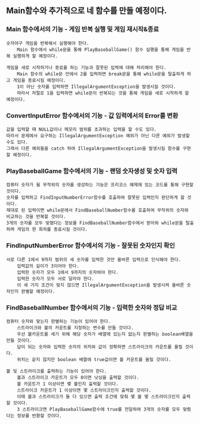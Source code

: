 ## Main함수와 추가적으로 네 함수를 만들 예정이다.
### Main 함수에서의 기능 - 게임 반복 실행 및 게임 재시작&종료
    숫자야구 게임을 반복해서 실행해야 한다.
        Main 함수에서 while문을 통해 PlayBaseballGame() 함수 실행을 통해 게임을 반복 실행하게 할 예정이다.

    게임을 새로 시작하거나 종료를 하는 기능과 잘못된 입력에 대해 처리해야 한다.
        Main 함수의 while문 안에서 2를 입력하면 break문을 통해 while문을 탈출하게 하고 게임을 종료시킬 예정이다.
        1이 아닌 숫자를 입력하면 IllegalArgumentException을 발생시킬 것이다.
        따라서 저절로 1을 입력하면 while문이 반복되는 것을 통해 게임을 새로 시작하게 할 예정이다.

### ConvertInputError 함수에서의 기능 - 값 입력에서의 Error를 변환
    값을 입력할 때 NULL값이나 메모리 범위를 초과하는 입력을 할 수도 있다.
    따라서 문제에서 요구하는 IllegalArgumentException 예외가 아닌 다른 예외가 발생할 수도 있다.
    그래서 다른 예외들을 catch 하여 IllegalArgumentException을 발생시킬 함수를 구현할 예정이다.

### PlayBaseballGame 함수에서의 기능 - 랜덤 숫자생성 및 숫자 입력
    컴퓨터 숫자가 될 무작위의 숫자를 생성하는 기능은 프리코스 예제에 있는 코드를 통해 구현할 것이다.
    숫자를 입력하고 FindInputNumberError함수를 호출하여 잘못된 입력인지 판단하게 할 것이다.
    제대로 된 입력이면 while문에서 FindBaseballNumber함수를 호출하여 무작위의 숫자와 비교하는 것을 반복할 것이다.
    3개의 숫자를 모두 맞혔다는 정보를 FindBaseballNumber함수에서 받아와 while문을 탈출하며 게임의 한 회차를 종료시킬 것이다.


### FindInputNumberError 함수에서의 기능 - 잘못된 숫자인지 확인
    서로 다른 1에서 9까지 범위의 세 숫자를 입력한 것만 올바른 입력으로 인식해야 한다.
        입력값의 길이가 3이어야 한다.
        입력한 숫자가 모두 1에서 9까지의 숫자여야 한다.
        입력한 숫자가 모두 서로 달라야 한다.
        이 세 가지 조건이 맞지 않으면 IllegalArgumentException을 발생시켜 올바른 숫자인지 판별할 예정이다.


### FindBaseballNumber 함수에서의 기능 - 입력한 숫자와 정답 비교
    컴퓨터 숫자와 맞는지 판별하는 기능이 있어야 한다.
        스트라이크와 볼의 카운트를 지정하는 변수를 만들 것이다.
        우선 볼카운트를 세기 위해 해당 숫자가 배열에 있는지 없는지 판별하는 boolean배열을 만들 것이다.
        답이 되는 숫자와 입력한 숫자의 위치와 값이 정확하면 스트라이크의 카운트를 올릴 것이다.
        위치는 같지 않지만 boolean 배열에 true값이면 볼 카운트를 올릴 것이다.

    볼 및 스트라이크를 출력하는 기능이 있어야 한다.
        볼과 스트라이크 카운트가 모두 0이면 낫싱을 출력할 것이다.
        볼 카운트가 1 이상이면 몇 볼인지 출력할 것이다.
        스트라이크 카운트가 1 이상이면 몇 스트라이크인지 출력할 것이다.
        이때 볼과 스트라이크가 둘 다 있으면 출력 조건에 맞춰 몇 볼 몇 스트라이크인지 출력할 것이다.
        3 스트라이크면 PlayBaseballGame함수에 true를 전달하여 3개의 숫자를 모두 맞췄다는 정보를 반환할 것이다.